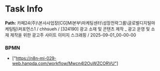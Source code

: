 # Task Info

**Path:** 카페24(주)\본사사업장\[CG]MI본부\마케팅센터\성장전략그룹\글로벌디지털마케팅팀\퍼포먼스1 / chhsueh / [324190] 광고 소재 및 콘텐츠 제작 _ 광고 운영 및 소재 제작을 위한 광고주 사이트 이미지 스크래핑 / 2025-09-01_00-00-00

### BPMN
- ["https://n8n-mi-029-web.hanpda.com/workflow/Mwcn4I2OuWZCORVU"]

